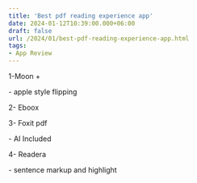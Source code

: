 ```yaml
---
title: 'Best pdf reading experience app'
date: 2024-01-12T10:39:00.000+06:00
draft: false
url: /2024/01/best-pdf-reading-experience-app.html
tags: 
- App Review
---
```


1-Moon +

\- apple style flipping   

2- Eboox

3- Foxit pdf

\- AI Included 

4- Readera

\- sentence markup and highlight